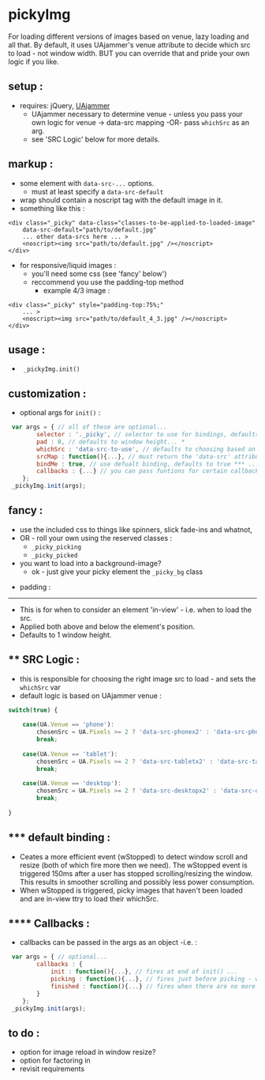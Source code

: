 pickyImg
========
For loading different versions of images based on venue, lazy loading and all that. By default, it uses UAjammer's venue attribute to decide which src to load - not window width. BUT you can override that and pride your own logic if you like.


setup :
-----------
- requires: jQuery, [UAjammer](https://github.com/beechertrouble/UAjammer)
	- UAjammer necessary to determine venue - unless you pass your own logic for venue -> data-src mapping -OR- pass <code>whichSrc</code> as an arg.
	- see 'SRC Logic' below for more details.


markup :
-----------
- some element with <code>data-src-...</code> options.
	- must at least specify a <code>data-src-default</code>  
- wrap should contain a noscript tag with the default image in it.
- something like this :
```
<div class="_picky" data-class="classes-to-be-applied-to-loaded-image" 
	data-src-default="path/to/default.jpg" 
	... other data-srcs here ... >
	<noscript><img src="path/to/default.jpg" /></noscript>
</div>
```
- for responsive/liquid images :
	- you'll need some css (see 'fancy' below')
	- reccommend you use the padding-top method
		- example 4/3 image :
```
<div class="_picky" style="padding-top:75%;"
	... >
	<noscript><img src="path/to/default_4_3.jpg" /></noscript>
</div>
```
	

usage :
-----------
- <code> _pickyImg.init()</code>

customization :
-----------
 - optional args for `init()` :
```javascript
 var args = { // all of these are optional...
 		selector : '._picky', // selector to use for bindings, defaults to '._picky' ...
 		pad : 0, // defaults to window height... *
 		whichSrc : 'data-src-to-use', // defaults to choosing based on UAjammer venue ** -OR- 'data-src-default' when no UAjammer is present...
 		srcMap : function(){...}, // must return the 'data-src' attribute to use, defaults to using UAjammer and default logic ** ...
 		bindMe : true, // use defualt binding, defaults to true *** ...
 		callbacks : {...} // you can pass funtions for certain callbacks **** ...
 	};
 _pickyImg.init(args);
```

fancy :
-----------
- use the included css to things like spinners, slick fade-ins and whatnot,
- OR - roll your own using the reserved classes :
	- `_picky_picking`
	- `_picky_picked`
- you want to load into a background-image?
	- ok - just give your picky element the `_picky_bg` class



* padding :
-----------	
- This is for when to consider an element 'in-view' - i.e. when to load the src.
- Applied both above and below the element's position.
- Defaults to 1 window height.


** SRC Logic :
-----------
- this is responsible for choosing the right image src to load - and sets the <code>whichSrc</code> var
- default logic is based on UAjammer venue :
```javascript
switch(true) {
	
	case(UA.Venue == 'phone'):
		chosenSrc = UA.Pixels >= 2 ? 'data-src-phonex2' : 'data-src-phone';
		break;
	
	case(UA.Venue == 'tablet'):
		chosenSrc = UA.Pixels >= 2 ? 'data-src-tabletx2' : 'data-src-tablet';
		break;
		
	case(UA.Venue == 'desktop'):
		chosenSrc = UA.Pixels >= 2 ? 'data-src-desktopx2' : 'data-src-desktop';
		break;
						
}
```

*** default binding :
-----------
- Ceates a more efficient event (wStopped) to detect window scroll and resize (both of which fire more then we need). The wStopped event is triggered 150ms after a user has stopped scrolling/resizing the window. This results in smoother scrolling and possibly less power consumption.
- When wStopped is triggered, picky images that haven't been loaded and are in-view ttry to load their whichSrc.




**** Callbacks :
-----------
- callbacks can be passed in the args as an object -i.e. :
```javascript
 var args = { // optional...
 		callbacks : {
 			init : function(){...}, // fires at end of init() ...
			picking : function(){...}, // fires just before picking - which defaults to the custom event of wStopped *** ...
			finished : function(){...} // fires when there are no more un-picked images ...
 		}
 	};
 _pickyImg.init(args);
```


to do :
-----------
- option for image reload in window resize?
- option for factoring in 
- revisit requirements